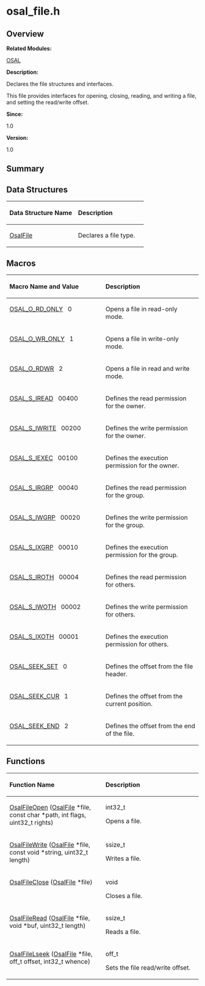 # osal\_file.h<a name="ZH-CN_TOPIC_0000001054918129"></a>

## **Overview**<a name="section348088835093526"></a>

**Related Modules:**

[OSAL](OSAL.md)

**Description:**

Declares the file structures and interfaces. 

This file provides interfaces for opening, closing, reading, and writing a file, and setting the read/write offset.

**Since:**

1.0

**Version:**

1.0

## **Summary**<a name="section1680136449093526"></a>

## Data Structures<a name="nested-classes"></a>

<a name="table237287878093526"></a>
<table><thead align="left"><tr id="row1591130814093526"><th class="cellrowborder" valign="top" width="50%" id="mcps1.1.3.1.1"><p id="p427935936093526"><a name="p427935936093526"></a><a name="p427935936093526"></a>Data Structure Name</p>
</th>
<th class="cellrowborder" valign="top" width="50%" id="mcps1.1.3.1.2"><p id="p2107275091093526"><a name="p2107275091093526"></a><a name="p2107275091093526"></a>Description</p>
</th>
</tr>
</thead>
<tbody><tr id="row1135886228093526"><td class="cellrowborder" valign="top" width="50%" headers="mcps1.1.3.1.1 "><p id="p1417062182093526"><a name="p1417062182093526"></a><a name="p1417062182093526"></a><a href="OsalFile.md">OsalFile</a></p>
</td>
<td class="cellrowborder" valign="top" width="50%" headers="mcps1.1.3.1.2 "><p id="p1169336084093526"><a name="p1169336084093526"></a><a name="p1169336084093526"></a>Declares a file type. </p>
</td>
</tr>
</tbody>
</table>

## Macros<a name="define-members"></a>

<a name="table1711236483093526"></a>
<table><thead align="left"><tr id="row1794508428093526"><th class="cellrowborder" valign="top" width="50%" id="mcps1.1.3.1.1"><p id="p309359747093526"><a name="p309359747093526"></a><a name="p309359747093526"></a>Macro Name and Value</p>
</th>
<th class="cellrowborder" valign="top" width="50%" id="mcps1.1.3.1.2"><p id="p976017898093526"><a name="p976017898093526"></a><a name="p976017898093526"></a>Description</p>
</th>
</tr>
</thead>
<tbody><tr id="row875828934093526"><td class="cellrowborder" valign="top" width="50%" headers="mcps1.1.3.1.1 "><p id="p137382420093526"><a name="p137382420093526"></a><a name="p137382420093526"></a><a href="OSAL.md#gab208afeed35dd98f6a0ccf807e9c722d">OSAL_O_RD_ONLY</a>&nbsp;&nbsp;&nbsp;0</p>
</td>
<td class="cellrowborder" valign="top" width="50%" headers="mcps1.1.3.1.2 "><p id="p1895715986093526"><a name="p1895715986093526"></a><a name="p1895715986093526"></a>Opens a file in read-only mode. </p>
</td>
</tr>
<tr id="row174037700093526"><td class="cellrowborder" valign="top" width="50%" headers="mcps1.1.3.1.1 "><p id="p874658882093526"><a name="p874658882093526"></a><a name="p874658882093526"></a><a href="OSAL.md#ga1e37c3fb82a2bcff729f97478bc28f81">OSAL_O_WR_ONLY</a>&nbsp;&nbsp;&nbsp;1</p>
</td>
<td class="cellrowborder" valign="top" width="50%" headers="mcps1.1.3.1.2 "><p id="p108516513093526"><a name="p108516513093526"></a><a name="p108516513093526"></a>Opens a file in write-only mode. </p>
</td>
</tr>
<tr id="row481201904093526"><td class="cellrowborder" valign="top" width="50%" headers="mcps1.1.3.1.1 "><p id="p115068528093526"><a name="p115068528093526"></a><a name="p115068528093526"></a><a href="OSAL.md#gabac6ceec2cb877ae0c4c0c89f2e13451">OSAL_O_RDWR</a>&nbsp;&nbsp;&nbsp;2</p>
</td>
<td class="cellrowborder" valign="top" width="50%" headers="mcps1.1.3.1.2 "><p id="p1315889418093526"><a name="p1315889418093526"></a><a name="p1315889418093526"></a>Opens a file in read and write mode. </p>
</td>
</tr>
<tr id="row39742898093526"><td class="cellrowborder" valign="top" width="50%" headers="mcps1.1.3.1.1 "><p id="p704022998093526"><a name="p704022998093526"></a><a name="p704022998093526"></a><a href="OSAL.md#ga9cb465f6d142e859258e14199702906e">OSAL_S_IREAD</a>&nbsp;&nbsp;&nbsp;00400</p>
</td>
<td class="cellrowborder" valign="top" width="50%" headers="mcps1.1.3.1.2 "><p id="p126242826093526"><a name="p126242826093526"></a><a name="p126242826093526"></a>Defines the read permission for the owner. </p>
</td>
</tr>
<tr id="row1532904986093526"><td class="cellrowborder" valign="top" width="50%" headers="mcps1.1.3.1.1 "><p id="p126158443093526"><a name="p126158443093526"></a><a name="p126158443093526"></a><a href="OSAL.md#gaf93f6ab3441029a84b5f04904daf68be">OSAL_S_IWRITE</a>&nbsp;&nbsp;&nbsp;00200</p>
</td>
<td class="cellrowborder" valign="top" width="50%" headers="mcps1.1.3.1.2 "><p id="p516843374093526"><a name="p516843374093526"></a><a name="p516843374093526"></a>Defines the write permission for the owner. </p>
</td>
</tr>
<tr id="row900182107093526"><td class="cellrowborder" valign="top" width="50%" headers="mcps1.1.3.1.1 "><p id="p1031203343093526"><a name="p1031203343093526"></a><a name="p1031203343093526"></a><a href="OSAL.md#gaa168a8495f19631b9d4de6e5da688e26">OSAL_S_IEXEC</a>&nbsp;&nbsp;&nbsp;00100</p>
</td>
<td class="cellrowborder" valign="top" width="50%" headers="mcps1.1.3.1.2 "><p id="p188348816093526"><a name="p188348816093526"></a><a name="p188348816093526"></a>Defines the execution permission for the owner. </p>
</td>
</tr>
<tr id="row1190038698093526"><td class="cellrowborder" valign="top" width="50%" headers="mcps1.1.3.1.1 "><p id="p502364522093526"><a name="p502364522093526"></a><a name="p502364522093526"></a><a href="OSAL.md#ga008dcb6a04b63ef620c25aa5b41f211a">OSAL_S_IRGRP</a>&nbsp;&nbsp;&nbsp;00040</p>
</td>
<td class="cellrowborder" valign="top" width="50%" headers="mcps1.1.3.1.2 "><p id="p1027692329093526"><a name="p1027692329093526"></a><a name="p1027692329093526"></a>Defines the read permission for the group. </p>
</td>
</tr>
<tr id="row996329510093526"><td class="cellrowborder" valign="top" width="50%" headers="mcps1.1.3.1.1 "><p id="p656388113093526"><a name="p656388113093526"></a><a name="p656388113093526"></a><a href="OSAL.md#ga982f1e009c6caeb8060e6442a866803f">OSAL_S_IWGRP</a>&nbsp;&nbsp;&nbsp;00020</p>
</td>
<td class="cellrowborder" valign="top" width="50%" headers="mcps1.1.3.1.2 "><p id="p1137339751093526"><a name="p1137339751093526"></a><a name="p1137339751093526"></a>Defines the write permission for the group. </p>
</td>
</tr>
<tr id="row199490067093526"><td class="cellrowborder" valign="top" width="50%" headers="mcps1.1.3.1.1 "><p id="p1511664785093526"><a name="p1511664785093526"></a><a name="p1511664785093526"></a><a href="OSAL.md#gaa1e6fa403fcd99229902e9a8cd98a74c">OSAL_S_IXGRP</a>&nbsp;&nbsp;&nbsp;00010</p>
</td>
<td class="cellrowborder" valign="top" width="50%" headers="mcps1.1.3.1.2 "><p id="p815089720093526"><a name="p815089720093526"></a><a name="p815089720093526"></a>Defines the execution permission for the group. </p>
</td>
</tr>
<tr id="row638140266093526"><td class="cellrowborder" valign="top" width="50%" headers="mcps1.1.3.1.1 "><p id="p470310360093526"><a name="p470310360093526"></a><a name="p470310360093526"></a><a href="OSAL.md#ga01e4a94482a048060c250d3d5d899cd6">OSAL_S_IROTH</a>&nbsp;&nbsp;&nbsp;00004</p>
</td>
<td class="cellrowborder" valign="top" width="50%" headers="mcps1.1.3.1.2 "><p id="p1655961714093526"><a name="p1655961714093526"></a><a name="p1655961714093526"></a>Defines the read permission for others. </p>
</td>
</tr>
<tr id="row974665804093526"><td class="cellrowborder" valign="top" width="50%" headers="mcps1.1.3.1.1 "><p id="p1416187593093526"><a name="p1416187593093526"></a><a name="p1416187593093526"></a><a href="OSAL.md#gaea63281bfbac42036bb549c2bda2d192">OSAL_S_IWOTH</a>&nbsp;&nbsp;&nbsp;00002</p>
</td>
<td class="cellrowborder" valign="top" width="50%" headers="mcps1.1.3.1.2 "><p id="p1949586978093526"><a name="p1949586978093526"></a><a name="p1949586978093526"></a>Defines the write permission for others. </p>
</td>
</tr>
<tr id="row2110045609093526"><td class="cellrowborder" valign="top" width="50%" headers="mcps1.1.3.1.1 "><p id="p766498237093526"><a name="p766498237093526"></a><a name="p766498237093526"></a><a href="OSAL.md#ga9e308388be9855050060a87a93191d5e">OSAL_S_IXOTH</a>&nbsp;&nbsp;&nbsp;00001</p>
</td>
<td class="cellrowborder" valign="top" width="50%" headers="mcps1.1.3.1.2 "><p id="p60040359093526"><a name="p60040359093526"></a><a name="p60040359093526"></a>Defines the execution permission for others. </p>
</td>
</tr>
<tr id="row1218459766093526"><td class="cellrowborder" valign="top" width="50%" headers="mcps1.1.3.1.1 "><p id="p1997145054093526"><a name="p1997145054093526"></a><a name="p1997145054093526"></a><a href="OSAL.md#ga110fc469c88e83828679a3dedb4b5f3d">OSAL_SEEK_SET</a>&nbsp;&nbsp;&nbsp;0</p>
</td>
<td class="cellrowborder" valign="top" width="50%" headers="mcps1.1.3.1.2 "><p id="p564704665093526"><a name="p564704665093526"></a><a name="p564704665093526"></a>Defines the offset from the file header. </p>
</td>
</tr>
<tr id="row6681315093526"><td class="cellrowborder" valign="top" width="50%" headers="mcps1.1.3.1.1 "><p id="p1761381321093526"><a name="p1761381321093526"></a><a name="p1761381321093526"></a><a href="OSAL.md#ga2ae6c04da45367479db0f914b250a0a7">OSAL_SEEK_CUR</a>&nbsp;&nbsp;&nbsp;1</p>
</td>
<td class="cellrowborder" valign="top" width="50%" headers="mcps1.1.3.1.2 "><p id="p1618964041093526"><a name="p1618964041093526"></a><a name="p1618964041093526"></a>Defines the offset from the current position. </p>
</td>
</tr>
<tr id="row1607877327093526"><td class="cellrowborder" valign="top" width="50%" headers="mcps1.1.3.1.1 "><p id="p694020990093526"><a name="p694020990093526"></a><a name="p694020990093526"></a><a href="OSAL.md#gaf282e1e5207b934c0c71ce9558ac1940">OSAL_SEEK_END</a>&nbsp;&nbsp;&nbsp;2</p>
</td>
<td class="cellrowborder" valign="top" width="50%" headers="mcps1.1.3.1.2 "><p id="p767120582093526"><a name="p767120582093526"></a><a name="p767120582093526"></a>Defines the offset from the end of the file. </p>
</td>
</tr>
</tbody>
</table>

## Functions<a name="func-members"></a>

<a name="table230604028093526"></a>
<table><thead align="left"><tr id="row1964966453093526"><th class="cellrowborder" valign="top" width="50%" id="mcps1.1.3.1.1"><p id="p1315673446093526"><a name="p1315673446093526"></a><a name="p1315673446093526"></a>Function Name</p>
</th>
<th class="cellrowborder" valign="top" width="50%" id="mcps1.1.3.1.2"><p id="p1124097793093526"><a name="p1124097793093526"></a><a name="p1124097793093526"></a>Description</p>
</th>
</tr>
</thead>
<tbody><tr id="row1092518050093526"><td class="cellrowborder" valign="top" width="50%" headers="mcps1.1.3.1.1 "><p id="p1084277315093526"><a name="p1084277315093526"></a><a name="p1084277315093526"></a><a href="OSAL.md#ga6707125b6ac5e13912a181877f18f292">OsalFileOpen</a> (<a href="OsalFile.md">OsalFile</a> *file, const char *path, int flags, uint32_t rights)</p>
</td>
<td class="cellrowborder" valign="top" width="50%" headers="mcps1.1.3.1.2 "><p id="p606630208093526"><a name="p606630208093526"></a><a name="p606630208093526"></a>int32_t&nbsp;</p>
<p id="p1922916291093526"><a name="p1922916291093526"></a><a name="p1922916291093526"></a>Opens a file. </p>
</td>
</tr>
<tr id="row1122103538093526"><td class="cellrowborder" valign="top" width="50%" headers="mcps1.1.3.1.1 "><p id="p1153258223093526"><a name="p1153258223093526"></a><a name="p1153258223093526"></a><a href="OSAL.md#ga305f575f875ff26bb907c67c23dfb16a">OsalFileWrite</a> (<a href="OsalFile.md">OsalFile</a> *file, const void *string, uint32_t length)</p>
</td>
<td class="cellrowborder" valign="top" width="50%" headers="mcps1.1.3.1.2 "><p id="p1466691954093526"><a name="p1466691954093526"></a><a name="p1466691954093526"></a>ssize_t&nbsp;</p>
<p id="p1648489530093526"><a name="p1648489530093526"></a><a name="p1648489530093526"></a>Writes a file. </p>
</td>
</tr>
<tr id="row1183720870093526"><td class="cellrowborder" valign="top" width="50%" headers="mcps1.1.3.1.1 "><p id="p946726175093526"><a name="p946726175093526"></a><a name="p946726175093526"></a><a href="OSAL.md#ga8786ab2baa8669e79173ab7ab47d67bb">OsalFileClose</a> (<a href="OsalFile.md">OsalFile</a> *file)</p>
</td>
<td class="cellrowborder" valign="top" width="50%" headers="mcps1.1.3.1.2 "><p id="p548637635093526"><a name="p548637635093526"></a><a name="p548637635093526"></a>void&nbsp;</p>
<p id="p714946295093526"><a name="p714946295093526"></a><a name="p714946295093526"></a>Closes a file. </p>
</td>
</tr>
<tr id="row1875068180093526"><td class="cellrowborder" valign="top" width="50%" headers="mcps1.1.3.1.1 "><p id="p2044146252093526"><a name="p2044146252093526"></a><a name="p2044146252093526"></a><a href="OSAL.md#gac8ebc8dc4b9ce9725875868f69fd17a8">OsalFileRead</a> (<a href="OsalFile.md">OsalFile</a> *file, void *buf, uint32_t length)</p>
</td>
<td class="cellrowborder" valign="top" width="50%" headers="mcps1.1.3.1.2 "><p id="p770469820093526"><a name="p770469820093526"></a><a name="p770469820093526"></a>ssize_t&nbsp;</p>
<p id="p139297568093526"><a name="p139297568093526"></a><a name="p139297568093526"></a>Reads a file. </p>
</td>
</tr>
<tr id="row1459406026093526"><td class="cellrowborder" valign="top" width="50%" headers="mcps1.1.3.1.1 "><p id="p1121884828093526"><a name="p1121884828093526"></a><a name="p1121884828093526"></a><a href="OSAL.md#gaada4d66f4bb789bb4113e4084da6dea2">OsalFileLseek</a> (<a href="OsalFile.md">OsalFile</a> *file, off_t offset, int32_t whence)</p>
</td>
<td class="cellrowborder" valign="top" width="50%" headers="mcps1.1.3.1.2 "><p id="p560444913093526"><a name="p560444913093526"></a><a name="p560444913093526"></a>off_t&nbsp;</p>
<p id="p19492821093526"><a name="p19492821093526"></a><a name="p19492821093526"></a>Sets the file read/write offset. </p>
</td>
</tr>
</tbody>
</table>

